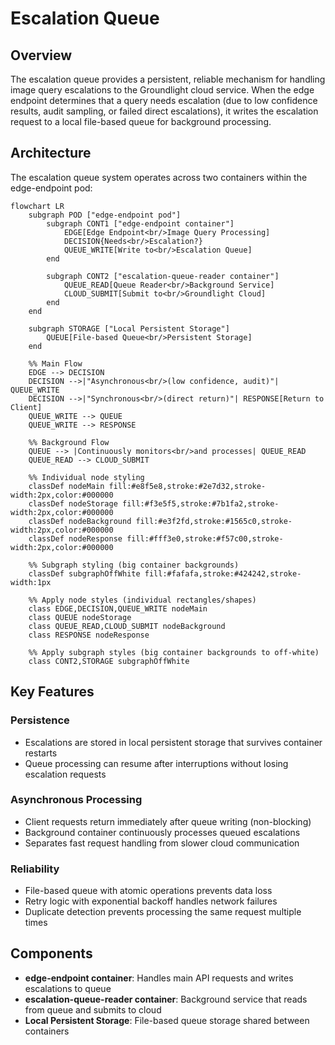 # Escalation Queue

## Overview

The escalation queue provides a persistent, reliable mechanism for handling image query escalations to the Groundlight cloud service. When the edge endpoint determines that a query needs escalation (due to low confidence results, audit sampling, or failed direct escalations), it writes the escalation request to a local file-based queue for background processing.

## Architecture

The escalation queue system operates across two containers within the edge-endpoint pod:

```mermaid
flowchart LR
    subgraph POD ["edge-endpoint pod"]
        subgraph CONT1 ["edge-endpoint container"]
            EDGE[Edge Endpoint<br/>Image Query Processing]
            DECISION{Needs<br/>Escalation?}
            QUEUE_WRITE[Write to<br/>Escalation Queue]
        end
        
        subgraph CONT2 ["escalation-queue-reader container"]
            QUEUE_READ[Queue Reader<br/>Background Service]
            CLOUD_SUBMIT[Submit to<br/>Groundlight Cloud]
        end
    end
    
    subgraph STORAGE ["Local Persistent Storage"]
        QUEUE[File-based Queue<br/>Persistent Storage]
    end
    
    %% Main Flow
    EDGE --> DECISION
    DECISION -->|"Asynchronous<br/>(low confidence, audit)"| QUEUE_WRITE
    DECISION -->|"Synchronous<br/>(direct return)"| RESPONSE[Return to Client]
    QUEUE_WRITE --> QUEUE
    QUEUE_WRITE --> RESPONSE
    
    %% Background Flow
    QUEUE --> |Continuously monitors<br/>and processes| QUEUE_READ
    QUEUE_READ --> CLOUD_SUBMIT
    
    %% Individual node styling
    classDef nodeMain fill:#e8f5e8,stroke:#2e7d32,stroke-width:2px,color:#000000
    classDef nodeStorage fill:#f3e5f5,stroke:#7b1fa2,stroke-width:2px,color:#000000
    classDef nodeBackground fill:#e3f2fd,stroke:#1565c0,stroke-width:2px,color:#000000
    classDef nodeResponse fill:#fff3e0,stroke:#f57c00,stroke-width:2px,color:#000000
    
    %% Subgraph styling (big container backgrounds)
    classDef subgraphOffWhite fill:#fafafa,stroke:#424242,stroke-width:1px
    
    %% Apply node styles (individual rectangles/shapes)
    class EDGE,DECISION,QUEUE_WRITE nodeMain
    class QUEUE nodeStorage
    class QUEUE_READ,CLOUD_SUBMIT nodeBackground
    class RESPONSE nodeResponse
    
    %% Apply subgraph styles (big container backgrounds to off-white)
    class CONT2,STORAGE subgraphOffWhite
```

## Key Features

### Persistence
- Escalations are stored in local persistent storage that survives container restarts
- Queue processing can resume after interruptions without losing escalation requests

### Asynchronous Processing
- Client requests return immediately after queue writing (non-blocking)
- Background container continuously processes queued escalations
- Separates fast request handling from slower cloud communication

### Reliability
- File-based queue with atomic operations prevents data loss
- Retry logic with exponential backoff handles network failures
- Duplicate detection prevents processing the same request multiple times

## Components

- **edge-endpoint container**: Handles main API requests and writes escalations to queue
- **escalation-queue-reader container**: Background service that reads from queue and submits to cloud
- **Local Persistent Storage**: File-based queue storage shared between containers
